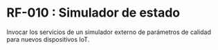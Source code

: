 # RF-010 : Simulador de estado


Invocar los servicios de un simulador externo de parámetros de calidad para nuevos dispositivos IoT.